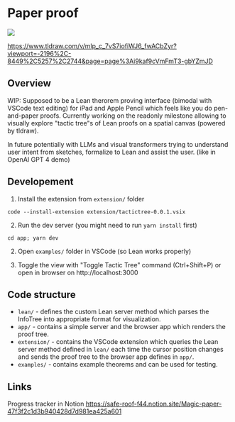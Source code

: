 # Paper proof

<div align="left">
  <a href="https://www.youtube.com/watch?v=FKni19OCqH0&ab_channel=AntonKovsharov">
      <img src="https://img.youtube.com/vi/FKni19OCqH0/0.jpg">
  </a>
</div>

https://www.tldraw.com/v/mlp_c_7vS7iofiWJ6_fwACbZyr?viewport=-2196%2C-8449%2C5257%2C2744&page=page%3Ai9kaf9cVmFmT3-gbYZmJD

## Overview

WIP: Supposed to be a Lean therorem proving interface (bimodal with VSCode text editing) for iPad and Apple Pencil which feels like you do pen-and-paper proofs.
Currently working on the readonly milestone allowing to visually explore "tactic tree"s of Lean proofs on a spatial canvas (powered by tldraw).

In future potentially with LLMs and visual transformers trying to understand user intent from sketches, formalize to Lean and assist the user. (like in OpenAI GPT 4 demo)

## Developement

1. Install the extension from `extension/` folder
```console
code --install-extension extension/tactictree-0.0.1.vsix
```

2. Run the dev server (you might need to run `yarn install` first)
```console
cd app; yarn dev
```

2. Open `examples/` folder in VSCode (so Lean works properly)

3. Toggle the view with "Toggle Tactic Tree" command (Ctrl+Shift+P) or open in browser on
http://localhost:3000

## Code structure

- `lean/` - defines the custom Lean server method which parses the InfoTree into appropriate format for visualization.
- `app/` - contains a simple server and the browser app which renders
the proof tree.
- `extension/` - contains the VSCode extension which queries the Lean server method defined in `lean/` each time the cursor position changes
and sends the proof tree to the browser app defines in `app/`.
- `examples/` - contains example theorems and can be used for testing.

## Links

Progress tracker in Notion https://safe-roof-f44.notion.site/Magic-paper-47f3f2c1d3b940428d7d981ea425a601
